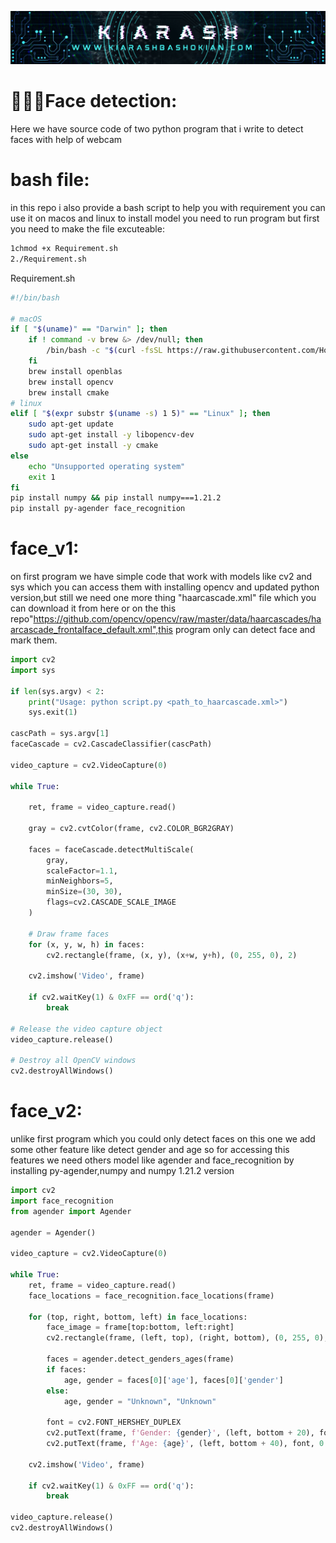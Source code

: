 ![baner](https://github.com/Ghosts6/Local-website/blob/main/img/Baner.png)
# 👨🏻‍💻Face detection:

Here we have source code of two python program that i write to detect faces with help of webcam 


# bash file:

in this repo i also provide a bash script to help you with requirement you can use it on macos and linux to install model you need to run program but first you need to make the file excuteable:

```bash
1chmod +x Requirement.sh
2./Requirement.sh
```

Requirement.sh
```bash
#!/bin/bash

# macOS
if [ "$(uname)" == "Darwin" ]; then
    if ! command -v brew &> /dev/null; then
        /bin/bash -c "$(curl -fsSL https://raw.githubusercontent.com/Homebrew/install/HEAD/install.sh)"
    fi
    brew install openblas
    brew install opencv
    brew install cmake
# linux
elif [ "$(expr substr $(uname -s) 1 5)" == "Linux" ]; then
    sudo apt-get update
    sudo apt-get install -y libopencv-dev
    sudo apt-get install -y cmake
else
    echo "Unsupported operating system"
    exit 1
fi
pip install numpy && pip install numpy===1.21.2
pip install py-agender face_recognition
```

# face_v1:

on first program we have simple code that work with models like cv2 and sys which you can access them with installing opencv and updated python version,but still we need one more thing "haarcascade.xml" file which you can download it from here or on the this repo"https://github.com/opencv/opencv/raw/master/data/haarcascades/haarcascade_frontalface_default.xml",this program only can detect face and mark them.

```python
import cv2
import sys

if len(sys.argv) < 2:
    print("Usage: python script.py <path_to_haarcascade.xml>")
    sys.exit(1)

cascPath = sys.argv[1]
faceCascade = cv2.CascadeClassifier(cascPath)

video_capture = cv2.VideoCapture(0)

while True:

    ret, frame = video_capture.read()

    gray = cv2.cvtColor(frame, cv2.COLOR_BGR2GRAY)

    faces = faceCascade.detectMultiScale(
        gray,
        scaleFactor=1.1,
        minNeighbors=5,
        minSize=(30, 30),
        flags=cv2.CASCADE_SCALE_IMAGE
    )

    # Draw frame faces
    for (x, y, w, h) in faces:
        cv2.rectangle(frame, (x, y), (x+w, y+h), (0, 255, 0), 2)

    cv2.imshow('Video', frame)

    if cv2.waitKey(1) & 0xFF == ord('q'):
        break

# Release the video capture object
video_capture.release()

# Destroy all OpenCV windows
cv2.destroyAllWindows()
```

# face_v2:

unlike first program which you could only detect faces on this one we add some other feature like detect gender and age so for accessing this features we need others model like agender and face_recognition by installing py-agender,numpy and numpy 1.21.2 version 

```python
import cv2
import face_recognition
from agender import Agender

agender = Agender()

video_capture = cv2.VideoCapture(0)

while True:
    ret, frame = video_capture.read()
    face_locations = face_recognition.face_locations(frame)

    for (top, right, bottom, left) in face_locations:
        face_image = frame[top:bottom, left:right]
        cv2.rectangle(frame, (left, top), (right, bottom), (0, 255, 0), 2)

        faces = agender.detect_genders_ages(frame)
        if faces:
            age, gender = faces[0]['age'], faces[0]['gender']
        else:
            age, gender = "Unknown", "Unknown"

        font = cv2.FONT_HERSHEY_DUPLEX
        cv2.putText(frame, f'Gender: {gender}', (left, bottom + 20), font, 0.5, (255, 255, 255), 1)
        cv2.putText(frame, f'Age: {age}', (left, bottom + 40), font, 0.5, (255, 255, 255), 1)

    cv2.imshow('Video', frame)

    if cv2.waitKey(1) & 0xFF == ord('q'):
        break

video_capture.release()
cv2.destroyAllWindows()
```

